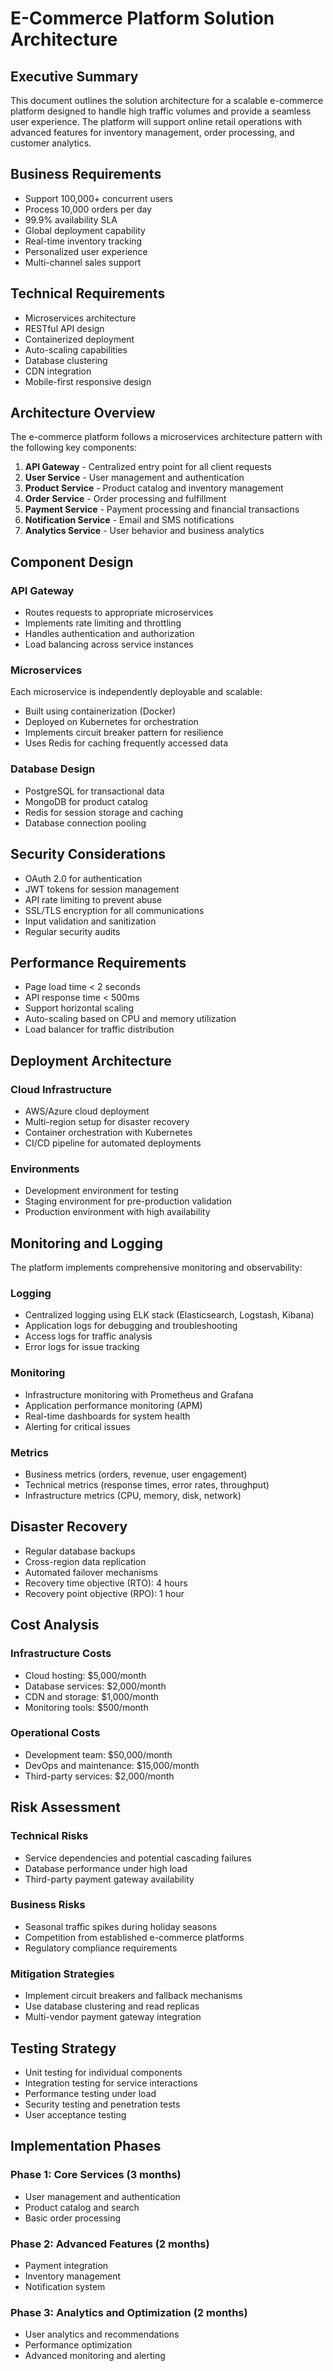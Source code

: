 # E-Commerce Platform Solution Architecture

## Executive Summary

This document outlines the solution architecture for a scalable e-commerce platform designed to handle high traffic volumes and provide a seamless user experience. The platform will support online retail operations with advanced features for inventory management, order processing, and customer analytics.

## Business Requirements

- Support 100,000+ concurrent users
- Process 10,000 orders per day
- 99.9% availability SLA
- Global deployment capability
- Real-time inventory tracking
- Personalized user experience
- Multi-channel sales support

## Technical Requirements

- Microservices architecture
- RESTful API design
- Containerized deployment
- Auto-scaling capabilities
- Database clustering
- CDN integration
- Mobile-first responsive design

## Architecture Overview

The e-commerce platform follows a microservices architecture pattern with the following key components:

1. **API Gateway** - Centralized entry point for all client requests
2. **User Service** - User management and authentication
3. **Product Service** - Product catalog and inventory management
4. **Order Service** - Order processing and fulfillment
5. **Payment Service** - Payment processing and financial transactions
6. **Notification Service** - Email and SMS notifications
7. **Analytics Service** - User behavior and business analytics

## Component Design

### API Gateway
- Routes requests to appropriate microservices
- Implements rate limiting and throttling
- Handles authentication and authorization
- Load balancing across service instances

### Microservices
Each microservice is independently deployable and scalable:
- Built using containerization (Docker)
- Deployed on Kubernetes for orchestration
- Implements circuit breaker pattern for resilience
- Uses Redis for caching frequently accessed data

### Database Design
- PostgreSQL for transactional data
- MongoDB for product catalog
- Redis for session storage and caching
- Database connection pooling

## Security Considerations

- OAuth 2.0 for authentication
- JWT tokens for session management
- API rate limiting to prevent abuse
- SSL/TLS encryption for all communications
- Input validation and sanitization
- Regular security audits

## Performance Requirements

- Page load time < 2 seconds
- API response time < 500ms
- Support horizontal scaling
- Auto-scaling based on CPU and memory utilization
- Load balancer for traffic distribution

## Deployment Architecture

### Cloud Infrastructure
- AWS/Azure cloud deployment
- Multi-region setup for disaster recovery
- Container orchestration with Kubernetes
- CI/CD pipeline for automated deployments

### Environments
- Development environment for testing
- Staging environment for pre-production validation
- Production environment with high availability

## Monitoring and Logging

The platform implements comprehensive monitoring and observability:

### Logging
- Centralized logging using ELK stack (Elasticsearch, Logstash, Kibana)
- Application logs for debugging and troubleshooting
- Access logs for traffic analysis
- Error logs for issue tracking

### Monitoring
- Infrastructure monitoring with Prometheus and Grafana
- Application performance monitoring (APM)
- Real-time dashboards for system health
- Alerting for critical issues

### Metrics
- Business metrics (orders, revenue, user engagement)
- Technical metrics (response times, error rates, throughput)
- Infrastructure metrics (CPU, memory, disk, network)

## Disaster Recovery

- Regular database backups
- Cross-region data replication
- Automated failover mechanisms
- Recovery time objective (RTO): 4 hours
- Recovery point objective (RPO): 1 hour

## Cost Analysis

### Infrastructure Costs
- Cloud hosting: $5,000/month
- Database services: $2,000/month
- CDN and storage: $1,000/month
- Monitoring tools: $500/month

### Operational Costs
- Development team: $50,000/month
- DevOps and maintenance: $15,000/month
- Third-party services: $2,000/month

## Risk Assessment

### Technical Risks
- Service dependencies and potential cascading failures
- Database performance under high load
- Third-party payment gateway availability

### Business Risks
- Seasonal traffic spikes during holiday seasons
- Competition from established e-commerce platforms
- Regulatory compliance requirements

### Mitigation Strategies
- Implement circuit breakers and fallback mechanisms
- Use database clustering and read replicas
- Multi-vendor payment gateway integration

## Testing Strategy

- Unit testing for individual components
- Integration testing for service interactions
- Performance testing under load
- Security testing and penetration tests
- User acceptance testing

## Implementation Phases

### Phase 1: Core Services (3 months)
- User management and authentication
- Product catalog and search
- Basic order processing

### Phase 2: Advanced Features (2 months)
- Payment integration
- Inventory management
- Notification system

### Phase 3: Analytics and Optimization (2 months)
- User analytics and recommendations
- Performance optimization
- Advanced monitoring and alerting
